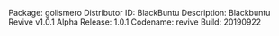 Package: golismero
Distributor ID: BlackBuntu
Description: Blackbuntu Revive v1.0.1 Alpha
Release: 1.0.1
Codename: revive
Build: 20190922
